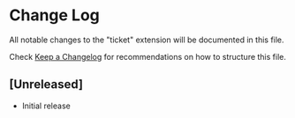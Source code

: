 # Change Log
All notable changes to the "ticket" extension will be documented in this file.

Check [Keep a Changelog](http://keepachangelog.com/) for recommendations on how to structure this file.

## [Unreleased]
- Initial release